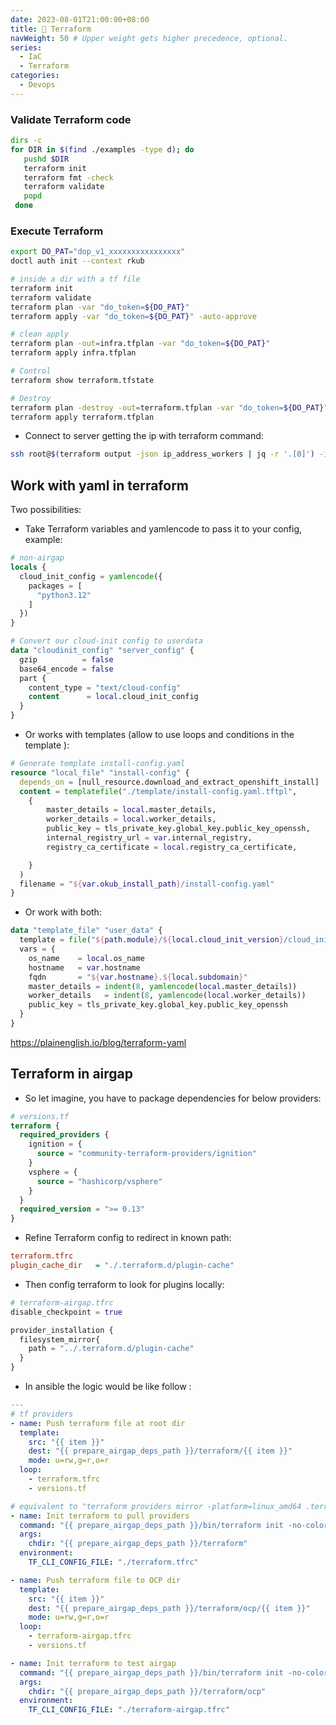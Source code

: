 ```yaml
---
date: 2023-08-01T21:00:00+08:00
title: 🐢 Terraform
navWeight: 50 # Upper weight gets higher precedence, optional.
series:
  - IaC
  - Terraform
categories:
  - Devops
---
```



### Validate Terraform code

```bash
dirs -c
for DIR in $(find ./examples -type d); do
   pushd $DIR
   terraform init
   terraform fmt -check
   terraform validate
   popd
 done
```

### Execute Terraform

```bash
export DO_PAT="dop_v1_xxxxxxxxxxxxxxxx"
doctl auth init --context rkub

# inside a dir with a tf file 
terraform init
terraform validate
terraform plan -var "do_token=${DO_PAT}"
terraform apply -var "do_token=${DO_PAT}" -auto-approve

# clean apply
terraform plan -out=infra.tfplan -var "do_token=${DO_PAT}"
terraform apply infra.tfplan

# Control
terraform show terraform.tfstate

# Destroy
terraform plan -destroy -out=terraform.tfplan -var "do_token=${DO_PAT}"
terraform apply terraform.tfplan
```

* Connect to server getting the ip with terraform command:

```bash
ssh root@$(terraform output -json ip_address_workers | jq -r '.[0]') -i .key
```

## Work with yaml in terraform

Two possibilities: 

* Take Terraform variables and yamlencode to pass it to your config, example:

```tf
# non-airgap
locals {
  cloud_init_config = yamlencode({
    packages = [
      "python3.12"
    ]
  })
}

# Convert our cloud-init config to userdata
data "cloudinit_config" "server_config" {
  gzip          = false
  base64_encode = false
  part {
    content_type = "text/cloud-config"
    content      = local.cloud_init_config
  }
}
```

* Or works with templates (allow to use loops and conditions in the template ):

```tf
# Generate template install-config.yaml
resource "local_file" "install-config" {
  depends_on = [null_resource.download_and_extract_openshift_install]
  content = templatefile("./template/install-config.yaml.tftpl",
    {
        master_details = local.master_details,
        worker_details = local.worker_details,
        public_key = tls_private_key.global_key.public_key_openssh,
        internal_registry_url = var.internal_registry,
        registry_ca_certificate = local.registry_ca_certificate,

    }
  )
  filename = "${var.okub_install_path}/install-config.yaml"
}
```

* Or work with both:

```tf
data "template_file" "user_data" {
  template = file("${path.module}/${local.cloud_init_version}/cloud_init.cfg.tftpl")
  vars = {
    os_name    = local.os_name
    hostname   = var.hostname
    fqdn       = "${var.hostname}.${local.subdomain}"
    master_details = indent(8, yamlencode(local.master_details))
    worker_details   = indent(8, yamlencode(local.worker_details))
    public_key = tls_private_key.global_key.public_key_openssh
  }
}
```

https://plainenglish.io/blog/terraform-yaml


## Terraform in airgap

* So let imagine, you have to package dependencies for below providers:
  
```tf
# versions.tf
terraform {
  required_providers {
    ignition = {
      source = "community-terraform-providers/ignition"
    }
    vsphere = {
      source = "hashicorp/vsphere"
    }
  }
  required_version = ">= 0.13"
}
```

* Refine Terraform config to redirect in known path:

```ini
terraform.tfrc
plugin_cache_dir   = "./.terraform.d/plugin-cache"
```

* Then config terraform to look for plugins locally:

```tf
# terraform-airgap.tfrc
disable_checkpoint = true

provider_installation {
  filesystem_mirror{
    path = "../.terraform.d/plugin-cache"
  }
}
```

* In ansible the logic would be like follow :

```yml
---
# tf providers
- name: Push terraform file at root dir
  template:
    src: "{{ item }}"
    dest: "{{ prepare_airgap_deps_path }}/terraform/{{ item }}"
    mode: u=rw,g=r,o=r
  loop:
    - terraform.tfrc
    - versions.tf

# equivalent to "terraform providers mirror -platform=linux_amd64 .terraform.d/plugin-cache"
- name: Init terraform to pull providers
  command: "{{ prepare_airgap_deps_path }}/bin/terraform init -no-color"
  args:
    chdir: "{{ prepare_airgap_deps_path }}/terraform"
  environment: 
    TF_CLI_CONFIG_FILE: "./terraform.tfrc"

- name: Push terraform file to OCP dir
  template:
    src: "{{ item }}"
    dest: "{{ prepare_airgap_deps_path }}/terraform/ocp/{{ item }}"
    mode: u=rw,g=r,o=r
  loop:
    - terraform-airgap.tfrc
    - versions.tf

- name: Init terraform to test airgap
  command: "{{ prepare_airgap_deps_path }}/bin/terraform init -no-color"
  args:
    chdir: "{{ prepare_airgap_deps_path }}/terraform/ocp"
  environment: 
    TF_CLI_CONFIG_FILE: "./terraform-airgap.tfrc"
```

